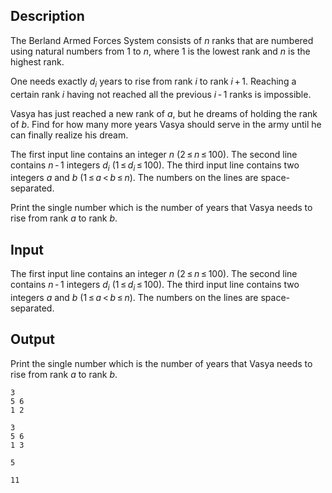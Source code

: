 ## Description

<div><p>The Berland Armed Forces System consists of <span class="tex-span"><i>n</i></span> ranks that are numbered using natural numbers from <span class="tex-span">1</span> to <span class="tex-span"><i>n</i></span>, where <span class="tex-span">1</span> is the lowest rank and <span class="tex-span"><i>n</i></span> is the highest rank.</p><p>One needs exactly <span class="tex-span"><i>d</i><sub class="lower-index"><i>i</i></sub></span> years to rise from rank <span class="tex-span"><i>i</i></span> to rank <span class="tex-span"><i>i</i> + 1</span>. Reaching a certain rank <span class="tex-span"><i>i</i></span> having not reached all the previous <span class="tex-span"><i>i</i> - 1</span> ranks is impossible.</p><p>Vasya has just reached a new rank of <span class="tex-span"><i>a</i></span>, but he dreams of holding the rank of <span class="tex-span"><i>b</i></span>. Find for how many more years Vasya should serve in the army until he can finally realize his dream.</p></div><div class="input-specification"><p>The first input line contains an integer <span class="tex-span"><i>n</i></span> (<span class="tex-span">2 ≤ <i>n</i> ≤ 100</span>). The second line contains <span class="tex-span"><i>n</i> - 1</span> integers <span class="tex-span"><i>d</i><sub class="lower-index"><i>i</i></sub></span> (<span class="tex-span">1 ≤ <i>d</i><sub class="lower-index"><i>i</i></sub> ≤ 100</span>). The third input line contains two integers <span class="tex-span"><i>a</i></span> and <span class="tex-span"><i>b</i></span> (<span class="tex-span">1 ≤ <i>a</i> &lt; <i>b</i> ≤ <i>n</i></span>). The numbers on the lines are space-separated.</p></div><div class="output-specification"><p>Print the single number which is the number of years that Vasya needs to rise from rank <span class="tex-span"><i>a</i></span> to rank <span class="tex-span"><i>b</i></span>.</p></div>

## Input

<p>The first input line contains an integer <span class="tex-span"><i>n</i></span> (<span class="tex-span">2 ≤ <i>n</i> ≤ 100</span>). The second line contains <span class="tex-span"><i>n</i> - 1</span> integers <span class="tex-span"><i>d</i><sub class="lower-index"><i>i</i></sub></span> (<span class="tex-span">1 ≤ <i>d</i><sub class="lower-index"><i>i</i></sub> ≤ 100</span>). The third input line contains two integers <span class="tex-span"><i>a</i></span> and <span class="tex-span"><i>b</i></span> (<span class="tex-span">1 ≤ <i>a</i> &lt; <i>b</i> ≤ <i>n</i></span>). The numbers on the lines are space-separated.</p>

## Output

<p>Print the single number which is the number of years that Vasya needs to rise from rank <span class="tex-span"><i>a</i></span> to rank <span class="tex-span"><i>b</i></span>.</p>





```input1
3
5 6
1 2

```




```input2
3
5 6
1 3

```




```output1
5

```




```output2
11

```


